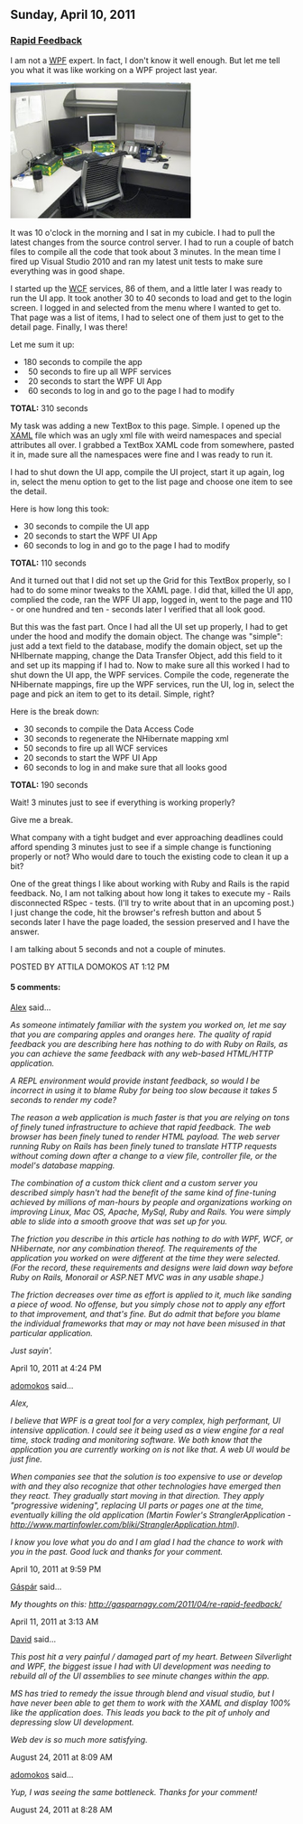 ## Sunday, April 10, 2011

### [Rapid Feedback](http://www.adomokos.com/2011/04/rapid-feedback.html)

I am not a [WPF](http://en.wikipedia.org/wiki/Windows_Presentation_Foundation) expert. In fact, I don't know it well enough. But let me tell you what it was like working on a WPF project last year.

![desk](/resources/2011/04/IMG_7152.JPG)

It was 10 o'clock in the morning and I sat in my cubicle. I had to pull the latest changes from the source control server. I had to run a couple of batch files to compile all the code that took about 3 minutes. In the mean time I fired up Visual Studio 2010 and ran my latest unit tests to make sure everything was in good shape.

I started up the [WCF](http://en.wikipedia.org/wiki/Windows_Communication_Foundation) services, 86 of them, and a little later I was ready to run the UI app. It took another 30 to 40 seconds to load and get to the login screen. I logged in and selected from the menu where I wanted to get to. That page was a list of items, I had to select one of them just to get to the detail page. Finally, I was there!

Let me sum it up:
* 180 seconds to compile the app
*   50 seconds to fire up all WPF services
*   20 seconds to start the WPF UI App
*   60 seconds to log in and go to the page I had to modify

**TOTAL:** 310 seconds

My task was adding a new TextBox to this page. Simple. I opened up the [XAML](http://en.wikipedia.org/wiki/Xaml) file which was an ugly xml file with weird namespaces and special attributes all over. I grabbed a TextBox XAML code from somewhere, pasted it in, made sure all the namespaces were fine and I was ready to run it.

I had to shut down the UI app, compile the UI project, start it up again, log in, select the menu option to get to the list page and choose one item to see the detail.

Here is how long this took:
* 30 seconds to compile the UI app
* 20 seconds to start the WPF UI App
* 60 seconds to log in and go to the page I had to modify

**TOTAL:** 110 seconds

And it turned out that I did not set up the Grid for this TextBox properly, so I had to do some minor tweaks to the XAML page. I did that, killed the UI app, complied the code, ran the WPF UI app, logged in, went to the page and 110 - or one hundred and ten - seconds later I verified that all look good.

But this was the fast part. Once I had all the UI set up properly, I had to get under the hood and modify the domain object. The change was "simple": just add a text field to the database, modify the domain object, set up the NHIbernate mapping, change the Data Transfer Object, add this field to it and set up its mapping if I had to.
Now to make sure all this worked I had to shut down the UI app, the WPF services. Compile the code, regenerate the NHibernate mappings, fire up the WPF services, run the UI, log in, select the page and pick an item to get to its detail. Simple, right?

Here is the break down:
* 30 seconds to compile the Data Access Code
* 30 seconds to regenerate the NHibernate mapping xml
* 50 seconds to fire up all WCF services
* 20 seconds to start the WPF UI App
* 60 seconds to log in and make sure that all looks good

**TOTAL:** 190 seconds

Wait! 3 minutes just to see if everything is working properly?

Give me a break.

What company with a tight budget and ever approaching deadlines could afford spending 3 minutes just to see if a simple change is functioning properly or not? Who would dare to touch the existing code to clean it up a bit?

One of the great things I like about working with Ruby and Rails is the rapid feedback. No, I am not talking about how long it takes to execute my - Rails disconnected RSpec - tests. (I'll try to write about that in an upcoming post.) I just change the code, hit the browser's refresh button and about 5 seconds later I have the page loaded, the session preserved and I have the answer.

I am talking about 5 seconds and not a couple of minutes.

POSTED BY ATTILA DOMOKOS AT 1:12 PM

#### 5 comments:

[Alex](https://www.blogger.com/profile/00169666883152173097) said...

_As someone intimately familiar with the system you worked on, let me say that you are comparing apples and oranges here. The quality of rapid feedback you are describing here has nothing to do with Ruby on Rails, as you can achieve the same feedback with any web-based HTML/HTTP application._

_A REPL environment would provide instant feedback, so would I be incorrect in using it to blame Ruby for being too slow because it takes 5 seconds to render my code?_

_The reason a web application is much faster is that you are relying on tons of finely tuned infrastructure to achieve that rapid feedback. The web browser has been finely tuned to render HTML payload. The web server running Ruby on Rails has been finely tuned to translate HTTP requests without coming down after a change to a view file, controller file, or the model's database mapping._

_The combination of a custom thick client and a custom server you described simply hasn't had the benefit of the same kind of fine-tuning achieved by millions of man-hours by people and organizations working on improving Linux, Mac OS, Apache, MySql, Ruby and Rails. You were simply able to slide into a smooth groove that was set up for you._

_The friction you describe in this article has nothing to do with WPF, WCF, or NHibernate, nor any combination thereof. The requirements of the application you worked on were different at the time they were selected. (For the record, these requirements and designs were laid down way before Ruby on Rails, Monorail or ASP.NET MVC was in any usable shape.)_

_The friction decreases over time as effort is applied to it, much like sanding a piece of wood. No offense, but you simply chose not to apply any effort to that improvement, and that's fine. But do admit that before you blame the individual frameworks that may or may not have been misused in that particular application._

_Just sayin'._

April 10, 2011 at 4:24 PM

[adomokos](https://www.blogger.com/profile/09067995287578229487) said...

_Alex,_

_I believe that WPF is a great tool for a very complex, high performant, UI intensive application. I could see it being used as a view engine for a real time, stock trading and monitoring software. We both know that the application you are currently working on is not like that. A web UI would be just fine._

_When companies see that the solution is too expensive to use or develop with and they also recognize that other technologies have emerged then they react. They gradually start moving in that direction. They apply "progressive widening", replacing UI parts or pages one at the time, eventually killing the old application (Martin Fowler's StranglerApplication - http://www.martinfowler.com/bliki/StranglerApplication.html)._

_I know you love what you do and I am glad I had the chance to work with you in the past. Good luck and thanks for your comment._

April 10, 2011 at 9:59 PM

[Gáspár](https://www.blogger.com/profile/03913317482022172511) said...

_My thoughts on this: http://gasparnagy.com/2011/04/re-rapid-feedback/_

April 11, 2011 at 3:13 AM

[David](https://www.blogger.com/profile/01359234754306565494) said...

_This post hit a very painful / damaged part of my heart. Between Silverlight and WPF, the biggest issue I had with UI development was needing to rebuild all of the UI assemblies to see minute changes within the app._

_MS has tried to remedy the issue through blend and visual studio, but I have never been able to get them to work with the XAML and display 100% like the application does. This leads you back to the pit of unholy and depressing slow UI development._

_Web dev is so much more satisfying._

August 24, 2011 at 8:09 AM

[adomokos](https://www.blogger.com/profile/09067995287578229487) said...

_Yup, I was seeing the same bottleneck. Thanks for your comment!_

August 24, 2011 at 8:28 AM
